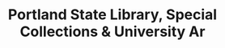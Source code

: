---
layout: repo
title: "Portland State Library, Special Collections & University Ar"
id: 25807
permalink: repos/25807/
---